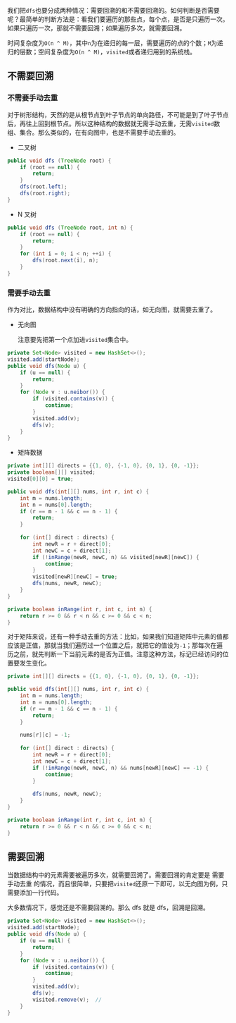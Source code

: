 我们把`dfs`也要分成两种情况：需要回溯的和不需要回溯的。如何判断是否需要呢？最简单的判断方法是：看我们要遍历的那些点，每个点，是否是只遍历一次。如果只遍历一次，那就不需要回溯；如果遍历多次，就需要回溯。

时间复杂度为`O(n ^ M)`，其中`n`为在递归的每一层，需要遍历的点的个数；`M`为递归的层数；空间复杂度为`O(n ^ M)`，`visited`或者递归用到的系统栈。

## 不需要回溯

### 不需要手动去重

对于树形结构，天然的是从根节点到叶子节点的单向路径，不可能是到了叶子节点后，再往上回到根节点。所以这种结构的数据就无需手动去重，无需`visited`数组、集合。那么类似的，在有向图中，也是不需要手动去重的。

* 二叉树

```java
public void dfs (TreeNode root) {
    if (root == null) {
        return;
    }
    dfs(root.left);
    dfs(root.right);
}
```

* N 叉树

```java
public void dfs (TreeNode root, int n) {
    if (root == null) {
        return;
    }
    for (int i = 0; i < n; ++i) {
        dfs(root.next(i), n);
    }
}
```

### 需要手动去重

作为对比，数据结构中没有明确的方向指向的话，如无向图，就需要去重了。

* 无向图

  注意要先把第一个点加进`visited`集合中。

```java
private Set<Node> visited = new HashSet<>();
visited.add(startNode);
public void dfs(Node u) {
    if (u == null) {
        return;
    }
    for (Node v : u.neibor()) {
        if (visited.contains(v)) {
            continue;
        }
        visited.add(v);
        dfs(v);
    }
}
```

* 矩阵数据

```java
private int[][] directs = {{1, 0}, {-1, 0}, {0, 1}, {0, -1}};
private boolean[][] visited;
visited[0][0] = true;

public void dfs(int[][] nums, int r, int c) {
    int m = nums.length;
    int n = nums[0].length;
    if (r == m - 1 && c == n - 1) {
        return;
    }
    
    for (int[] direct : directs) {
        int newR = r + direct[0];
        int newC = c + direct[1];
        if (!inRange(newR, newC, n) && visited[newR][newC]) {
            continue;
        }
        visited[newR][newC] = true;
        dfs(nums, newR, newC);
    }
}

private boolean inRange(int r, int c, int n) {
    return r >= 0 && r < n && c >= 0 && c < n;
}
```

对于矩阵来说，还有一种手动去重的方法：比如，如果我们知道矩阵中元素的值都应该是正值，那就当我们遍历过一个位置之后，就把它的值设为`-1`；那每次在遍历之前，就先判断一下当前元素的是否为正值。注意这种方法，标记已经访问的位置要发生变化。

```java
private int[][] directs = {{1, 0}, {-1, 0}, {0, 1}, {0, -1}};

public void dfs(int[][] nums, int r, int c) {
    int m = nums.length;
    int n = nums[0].length;
    if (r == m - 1 && c == n - 1) {
        return;
    }
    
    nums[r][c] = -1;
    
    for (int[] direct : directs) {
        int newR = r + direct[0];
        int newC = c + direct[1];
        if (!inRange(newR, newC, n) && nums[newR][newC] == -1) {
            continue;
        }
        
        dfs(nums, newR, newC);
    }
}

private boolean inRange(int r, int c, int n) {
    return r >= 0 && r < n && c >= 0 && c < n;
}
```

## 需要回溯

当数据结构中的元素需要被遍历多次，就需要回溯了。需要回溯的肯定要是 需要手动去重 的情况，而且很简单，只要把`visited`还原一下即可，以无向图为例，只需要添加一行代码。

大多数情况下，感觉还是不需要回溯的。那么 dfs 就是 dfs，回溯是回溯。

```java
private Set<Node> visited = new HashSet<>();
visited.add(startNode);
public void dfs(Node u) {
    if (u == null) {
        return;
    }
    for (Node v : u.neibor()) {
        if (visited.contains(v)) {
            continue;
        }
        visited.add(v);
        dfs(v);
        visited.remove(v);  //
    }
}
```
